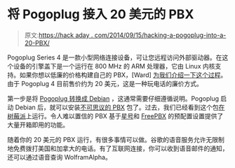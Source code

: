 # 将 Pogoplug 接入 20 美元的 PBX

> 原文:[https://hack aday . com/2014/09/15/hacking-a-pogoplug-into-a-20-PBX/](https://hackaday.com/2014/09/15/hacking-a-pogoplug-into-a-20-pbx/)

Pogoplug Series 4 是一款小型网络连接设备，可让您远程访问外部驱动器。在这个设备的引擎盖下是一个运行在 800 MHz 的 ARM 处理器，它由 Linux 内核支持。如果你想以低廉的价格构建自己的 PBX，[Ward] [为我们介绍一下这个过程](http://nerdvittles.com/?p=10560)。由于 Pogoplug 4 目前售价约为 20 美元，这是一种玩电话的廉价方式。

第一步是将 [Pogoplug 转换成 Debian](http://blog.qnology.com/2014/07/hacking-pogoplug-v4-series-4-and-mobile.html) ，这通常需要仔细遵循说明。Pogoplug 启动 Debian 后，就可以安装[不可思议的 PBX](http://incrediblepbx.com/) 包了。过去，我们已经看到这个包[在树莓派](http://hackaday.com/2012/08/22/building-a-pbx-setup-around-the-raspberry-pi/)上运行。令人难以置信的 PBX 基于[星号](http://www.asterisk.org/)和 [FreePBX](http://www.freepbx.org/) 的预配置设置提供了大量开箱即用的功能。

随着你的 20 美元的 PBX 运行，有很多事情可以做。谷歌的语音服务允许无限制地免费拨打美国和加拿大的电话。有了互联网连接，你可以收到语音邮件的通知，还可以通过语音查询 WolframAlpha。